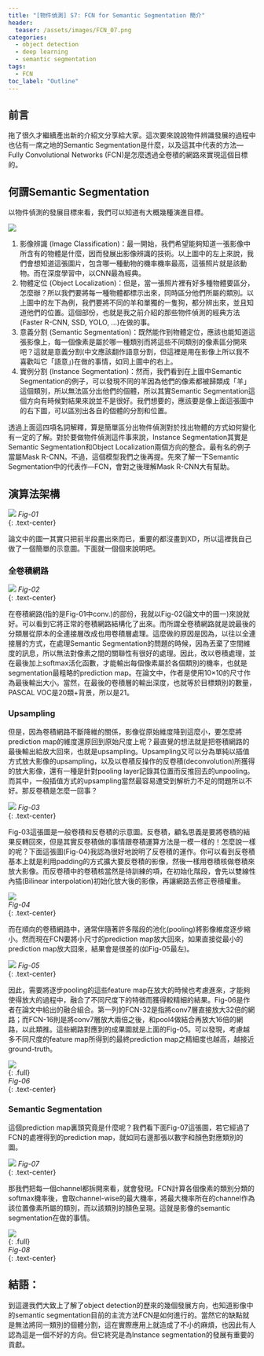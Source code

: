 ```yaml
---
title: "[物件偵測] S7: FCN for Semantic Segmentation 簡介"
header:
  teaser: /assets/images/FCN_07.png
categories:
  - object detection
  - deep learning
  - semantic segmentation
tags:
  - FCN
toc_label: "Outline"
---
```


## 前言
拖了很久才繼續產出新的介紹文分享給大家。這次要來說說物件辨識發展的過程中也佔有一席之地的Semantic Segmentation是什麼，以及這其中代表的方法—Fully Convolutional Networks (FCN)是怎麼透過全卷積的網路來實現這個目標的。  

## 何謂Semantic Segmentation
以物件偵測的發展目標來看，我們可以知道有大概幾種演進目標。  

![](/assets/images/FCN_01.jpg)

1. 影像辨識 (Image Classification)：最一開始，我們希望能夠知道一張影像中所含有的物體是什麼，因而發展出影像辨識的技術。以上圖中的左上來說，我們會想知道這張圖片，包含哪一種動物的機率機率最高，這張照片就是該動物。而在深度學習中，以CNN最為經典。
2. 物體定位 (Object Localization)：但是，當一張照片裡有好多種物體要區分，怎麼辦？所以我們要將每一種物體都標示出來，同時區分他們所屬的類別。以上圖中的左下為例，我們要將不同的羊和單獨的一隻狗，都分辨出來，並且知道他們的位置。這個部份，也就是我之前介紹的那些物件偵測的經典方法(Faster R-CNN, SSD, YOLO, ...)在做的事。
3. 意義分割 (Semantic Segmentation)：既然能作到物體定位，應該也能知道這張影像上，每一個像素是屬於哪一種類別而將這些不同類別的像素區分開來吧？這就是意義分割(中文應該翻作語意分割，但這裡是用在影像上所以我不喜歡叫它「語意」)在做的事情，如同上圖中的右上。
4. 實例分割 (Instance Segmentation)：然而，我們看到在上圖中Semantic Segmentation的例子，可以發現不同的羊因為他們的像素都被歸類成「羊」這個類別，所以無法區分出他們的個體，所以其實Semantic Segmentation這個方向有時候對結果來說並不是很好。我們想要的，應該要是像上面這張圖中的右下圖，可以區別出各自的個體的分割和位置。  

透過上面這四項名詞解釋，算是簡單區分出物件偵測對於找出物體的方式如何變化有一定的了解。對於要做物件偵測這件事來說，Instance Segmentation其實是Semantic Segmentation和Object Localization兩個方向的整合。最有名的例子當屬Mask R-CNN。不過，這個模型我們之後再提。先來了解一下Semantic Segmentation中的代表作—FCN，會對之後理解Mask R-CNN大有幫助。

## 演算法架構

![](/assets/images/FCN_03.png)
*Fig-01*  
{: .text-center}

論文中的圖一其實只把前半段畫出來而已，重要的都沒畫到XD，所以這裡我自己做了一個簡單的示意圖。下面就一個個來說明吧。

### 全卷積網路

![](/assets/images/FCN_02.png)
*Fig-02*  
{: .text-center}

在卷積網路(指的是Fig-01中conv.)的部份，我就以Fig-02(論文中的圖一)來說就好。可以看到它將正常的卷積網路結構化了出來。而所謂全卷積網路就是說最後的分類層從原本的全連接層改成也用卷積層處理。這麼做的原因是因為，以往以全連接層的方式，在處理Semantic Segmentation的問題的時候，因為丟棄了空間維度的訊息，所以無法對像素之間的關聯性有很好的處理。因此，改以卷積處理，並在最後加上softmax活化函數，才能輸出每個像素屬於各個類別的機率，也就是segmentation最粗略的prediction map。在論文中，作者是使用10×10的尺寸作為最後輸出大小。當然，在最後的卷積層的輸出深度，也就等於目標類別的數量，PASCAL VOC是20類+背景，所以是21。  

### Upsampling
但是，因為卷積網路不斷降維的關係，影像從原始維度降到這麼小，要怎麼將prediction map的維度還原回到原始尺度上呢？最直覺的想法就是把卷積網路的最後輸出給放大回來，也就是upsampling。Upsampling又可以分為單純以插值方式放大影像的upsampling，以及以卷積反操作的反卷積(deconvolution)所獲得的放大影像，還有一種是針對pooling layer記錄其位置而反推回去的unpooling。  
而其中，一般插值方式的upsampling當然最容易遭受到解析力不足的問題所以不好。那反卷積是怎麼一回事？  

![](/assets/images/FCN_04.png)
*Fig-03*  
{: .text-center}  

Fig-03這張圖是一般卷積和反卷積的示意圖。反卷積，顧名思義是要將卷積的結果反轉回來，但是其實反卷積做的事情跟卷積運算方法是一模一樣的！怎麼說一樣的呢？下面這張圖(Fig-04)我認為很好地說明了反卷積的運作。你可以看到反卷積基本上就是利用padding的方式擴大要反卷積的影像，然後一樣用卷積核做卷積來放大影像。而反卷積中的卷積核當然是待訓練的項，在初始化階段，會先以雙線性內插(Bilinear interpolation)初始化放大後的影像，再讓網路去修正卷積權重。  

[![](/assets/images/FCN_05.gif)](https://medium.com/apache-mxnet/transposed-convolutions-explained-with-ms-excel-52d13030c7e8)  
*Fig-04*  
{: .text-center}

而在順向的卷積網路中，通常伴隨著許多階段的池化(pooling)將影像維度逐步縮小。然而現在FCN要將小尺寸的prediction map放大回來，如果直接從最小的prediction map放大回來，結果會是很差的(如Fig-05最左)。  

![](/assets/images/FCN_07.png)
*Fig-05*  
{: .text-center}

因此，需要將逐步pooling的這些feature map在放大的時候也考慮進來，才能夠使得放大的過程中，融合了不同尺度下的特徵而獲得較精細的結果。Fig-06是作者在論文中給出的融合組合。第一列的FCN-32是指將conv7層直接放大32倍的網路；而FCN-16則是將conv7層放大兩倍之後，和pool4做結合再放大16倍的網路，以此類推。這些網路對應到的成果圖就是上面的Fig-05。可以發現，考慮越多不同尺度的feature map所得到的最終prediction map之精細度也越高，越接近ground-truth。  

![](/assets/images/FCN_06.png)  
{: .full}  
*Fig-06*  
{: .text-center}

### Semantic Segmentation 
這個prediction map裏頭究竟是什麼呢？我們看下面Fig-07這張圖，若它經過了FCN的處裡得到的prediction map，就如同右邊那張以數字和顏色對應類別的圖。  

[![](/assets/images/FCN_08.png)](https://www.jeremyjordan.me/semantic-segmentation/
)
*Fig-07*  
{: .text-center}

那我們把每一個channel都拆開來看，就會發現。FCN計算各個像素的類別分類的softmax機率後，會取channel-wise的最大機率，將最大機率所在的channel作為該位置像素所屬的類別，而以該類別的顏色呈現。這就是影像的semantic segmentation在做的事情。  

![](/assets/images/FCN_09.png)  
{: .full}  
*Fig-08*  
{: .text-center}


## 結語：
到這邊我們大致上了解了object detection的歷來的幾個發展方向，也知道影像中的semantic segmentation目前的主流方法FCN是如何進行的。當然它的缺點就是無法將同一類別的個體分割，這在實際應用上就造成了不小的麻煩，也因此有人認為這是一個不好的方向。但它終究是為Instance segmentation的發展有重要的貢獻。